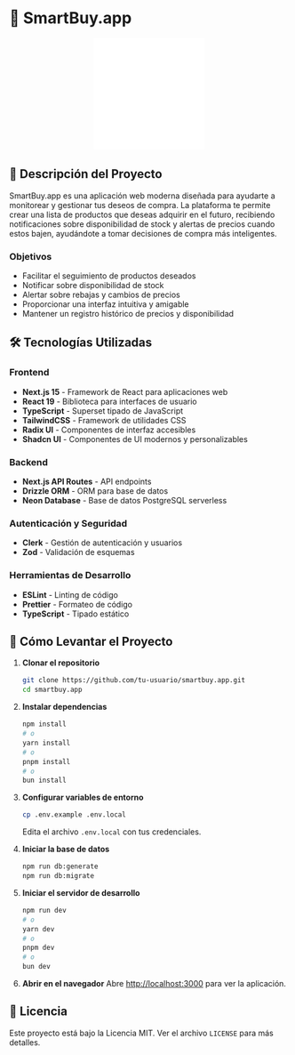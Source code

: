 # 🎯 SmartBuy.app

<div align="center">
  <img src="public/logo.webp" alt="SmartBuy Logo" width="200"/>
</div>

## 📝 Descripción del Proyecto

SmartBuy.app es una aplicación web moderna diseñada para ayudarte a monitorear y gestionar tus deseos de compra. La plataforma te permite crear una lista de productos que deseas adquirir en el futuro, recibiendo notificaciones sobre disponibilidad de stock y alertas de precios cuando estos bajen, ayudándote a tomar decisiones de compra más inteligentes.

### Objetivos

- Facilitar el seguimiento de productos deseados
- Notificar sobre disponibilidad de stock
- Alertar sobre rebajas y cambios de precios
- Proporcionar una interfaz intuitiva y amigable
- Mantener un registro histórico de precios y disponibilidad

## 🛠️ Tecnologías Utilizadas

### Frontend

- **Next.js 15** - Framework de React para aplicaciones web
- **React 19** - Biblioteca para interfaces de usuario
- **TypeScript** - Superset tipado de JavaScript
- **TailwindCSS** - Framework de utilidades CSS
- **Radix UI** - Componentes de interfaz accesibles
- **Shadcn UI** - Componentes de UI modernos y personalizables

### Backend

- **Next.js API Routes** - API endpoints
- **Drizzle ORM** - ORM para base de datos
- **Neon Database** - Base de datos PostgreSQL serverless

### Autenticación y Seguridad

- **Clerk** - Gestión de autenticación y usuarios
- **Zod** - Validación de esquemas

### Herramientas de Desarrollo

- **ESLint** - Linting de código
- **Prettier** - Formateo de código
- **TypeScript** - Tipado estático

## 🚀 Cómo Levantar el Proyecto

1. **Clonar el repositorio**

   ```bash
   git clone https://github.com/tu-usuario/smartbuy.app.git
   cd smartbuy.app
   ```

2. **Instalar dependencias**

   ```bash
   npm install
   # o
   yarn install
   # o
   pnpm install
   # o
   bun install
   ```

3. **Configurar variables de entorno**

   ```bash
   cp .env.example .env.local
   ```

   Edita el archivo `.env.local` con tus credenciales.

4. **Iniciar la base de datos**

   ```bash
   npm run db:generate
   npm run db:migrate
   ```

5. **Iniciar el servidor de desarrollo**

   ```bash
   npm run dev
   # o
   yarn dev
   # o
   pnpm dev
   # o
   bun dev
   ```

6. **Abrir en el navegador**
   Abre [http://localhost:3000](http://localhost:3000) para ver la aplicación.

## 📄 Licencia

Este proyecto está bajo la Licencia MIT. Ver el archivo `LICENSE` para más detalles.
